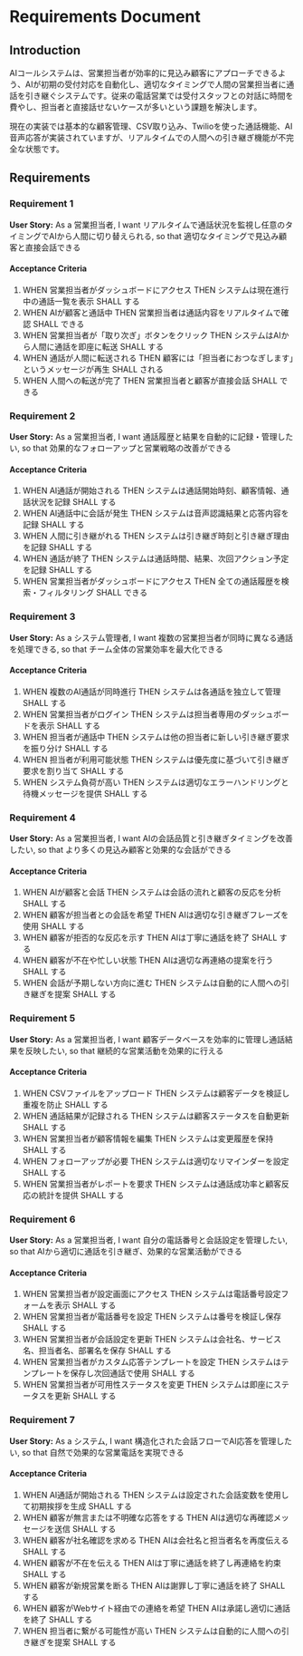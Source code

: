 # Requirements Document

## Introduction

AIコールシステムは、営業担当者が効率的に見込み顧客にアプローチできるよう、AIが初期の受付対応を自動化し、適切なタイミングで人間の営業担当者に通話を引き継ぐシステムです。従来の電話営業では受付スタッフとの対話に時間を費やし、担当者と直接話せないケースが多いという課題を解決します。

現在の実装では基本的な顧客管理、CSV取り込み、Twilioを使った通話機能、AI音声応答が実装されていますが、リアルタイムでの人間への引き継ぎ機能が不完全な状態です。

## Requirements

### Requirement 1

**User Story:** As a 営業担当者, I want リアルタイムで通話状況を監視し任意のタイミングでAIから人間に切り替えられる, so that 適切なタイミングで見込み顧客と直接会話できる

#### Acceptance Criteria

1. WHEN 営業担当者がダッシュボードにアクセス THEN システムは現在進行中の通話一覧を表示 SHALL する
2. WHEN AIが顧客と通話中 THEN 営業担当者は通話内容をリアルタイムで確認 SHALL できる
3. WHEN 営業担当者が「取り次ぎ」ボタンをクリック THEN システムはAIから人間に通話を即座に転送 SHALL する
4. WHEN 通話が人間に転送される THEN 顧客には「担当者におつなぎします」というメッセージが再生 SHALL される
5. WHEN 人間への転送が完了 THEN 営業担当者と顧客が直接会話 SHALL できる

### Requirement 2

**User Story:** As a 営業担当者, I want 通話履歴と結果を自動的に記録・管理したい, so that 効果的なフォローアップと営業戦略の改善ができる

#### Acceptance Criteria

1. WHEN AI通話が開始される THEN システムは通話開始時刻、顧客情報、通話状況を記録 SHALL する
2. WHEN AI通話中に会話が発生 THEN システムは音声認識結果と応答内容を記録 SHALL する
3. WHEN 人間に引き継がれる THEN システムは引き継ぎ時刻と引き継ぎ理由を記録 SHALL する
4. WHEN 通話が終了 THEN システムは通話時間、結果、次回アクション予定を記録 SHALL する
5. WHEN 営業担当者がダッシュボードにアクセス THEN 全ての通話履歴を検索・フィルタリング SHALL できる

### Requirement 3

**User Story:** As a システム管理者, I want 複数の営業担当者が同時に異なる通話を処理できる, so that チーム全体の営業効率を最大化できる

#### Acceptance Criteria

1. WHEN 複数のAI通話が同時進行 THEN システムは各通話を独立して管理 SHALL する
2. WHEN 営業担当者がログイン THEN システムは担当者専用のダッシュボードを表示 SHALL する
3. WHEN 担当者が通話中 THEN システムは他の担当者に新しい引き継ぎ要求を振り分け SHALL する
4. WHEN 担当者が利用可能状態 THEN システムは優先度に基づいて引き継ぎ要求を割り当て SHALL する
5. WHEN システム負荷が高い THEN システムは適切なエラーハンドリングと待機メッセージを提供 SHALL する

### Requirement 4

**User Story:** As a 営業担当者, I want AIの会話品質と引き継ぎタイミングを改善したい, so that より多くの見込み顧客と効果的な会話ができる

#### Acceptance Criteria

1. WHEN AIが顧客と会話 THEN システムは会話の流れと顧客の反応を分析 SHALL する
2. WHEN 顧客が担当者との会話を希望 THEN AIは適切な引き継ぎフレーズを使用 SHALL する
3. WHEN 顧客が拒否的な反応を示す THEN AIは丁寧に通話を終了 SHALL する
4. WHEN 顧客が不在や忙しい状態 THEN AIは適切な再連絡の提案を行う SHALL する
5. WHEN 会話が予期しない方向に進む THEN システムは自動的に人間への引き継ぎを提案 SHALL する

### Requirement 5

**User Story:** As a 営業担当者, I want 顧客データベースを効率的に管理し通話結果を反映したい, so that 継続的な営業活動を効果的に行える

#### Acceptance Criteria

1. WHEN CSVファイルをアップロード THEN システムは顧客データを検証し重複を防止 SHALL する
2. WHEN 通話結果が記録される THEN システムは顧客ステータスを自動更新 SHALL する
3. WHEN 営業担当者が顧客情報を編集 THEN システムは変更履歴を保持 SHALL する
4. WHEN フォローアップが必要 THEN システムは適切なリマインダーを設定 SHALL する
5. WHEN 営業担当者がレポートを要求 THEN システムは通話成功率と顧客反応の統計を提供 SHALL する

### Requirement 6

**User Story:** As a 営業担当者, I want 自分の電話番号と会話設定を管理したい, so that AIから適切に通話を引き継ぎ、効果的な営業活動ができる

#### Acceptance Criteria

1. WHEN 営業担当者が設定画面にアクセス THEN システムは電話番号設定フォームを表示 SHALL する
2. WHEN 営業担当者が電話番号を設定 THEN システムは番号を検証し保存 SHALL する
3. WHEN 営業担当者が会話設定を更新 THEN システムは会社名、サービス名、担当者名、部署名を保存 SHALL する
4. WHEN 営業担当者がカスタム応答テンプレートを設定 THEN システムはテンプレートを保存し次回通話で使用 SHALL する
5. WHEN 営業担当者が可用性ステータスを変更 THEN システムは即座にステータスを更新 SHALL する

### Requirement 7

**User Story:** As a システム, I want 構造化された会話フローでAI応答を管理したい, so that 自然で効果的な営業電話を実現できる

#### Acceptance Criteria

1. WHEN AI通話が開始される THEN システムは設定された会話変数を使用して初期挨拶を生成 SHALL する
2. WHEN 顧客が無言または不明確な応答をする THEN AIは適切な再確認メッセージを送信 SHALL する
3. WHEN 顧客が社名確認を求める THEN AIは会社名と担当者名を再度伝える SHALL する
4. WHEN 顧客が不在を伝える THEN AIは丁寧に通話を終了し再連絡を約束 SHALL する
5. WHEN 顧客が新規営業を断る THEN AIは謝罪し丁寧に通話を終了 SHALL する
6. WHEN 顧客がWebサイト経由での連絡を希望 THEN AIは承諾し適切に通話を終了 SHALL する
7. WHEN 担当者に繋がる可能性が高い THEN システムは自動的に人間への引き継ぎを提案 SHALL する